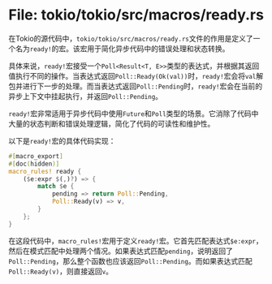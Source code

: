 # File: tokio/tokio/src/macros/ready.rs

在Tokio的源代码中，`tokio/tokio/src/macros/ready.rs`文件的作用是定义了一个名为`ready!`的宏。该宏用于简化异步代码中的错误处理和状态转换。

具体来说，`ready!`宏接受一个`Poll<Result<T, E>>`类型的表达式，并根据其返回值执行不同的操作。当表达式返回`Poll::Ready(Ok(val))`时，`ready!`宏会将`val`解包并进行下一步的处理。而当表达式返回`Poll::Pending`时，`ready!`宏会在当前的异步上下文中挂起执行，并返回`Poll::Pending`。

`ready!`宏非常适用于异步代码中使用`Future`和`Poll`类型的场景。它消除了代码中大量的状态判断和错误处理逻辑，简化了代码的可读性和维护性。

以下是`ready!`宏的具体代码实现：

```rust
#[macro_export]
#[doc(hidden)]
macro_rules! ready {
    ($e:expr $(,)?) => {
        match $e {
            pending => return Poll::Pending,
            Poll::Ready(v) => v,
        }
    };
}
```

在这段代码中，`macro_rules!`宏用于定义`ready!`宏。它首先匹配表达式`$e:expr`，然后在模式匹配中处理两个情况。如果表达式匹配`pending`，说明返回了`Poll::Pending`，那么整个函数也应该返回`Poll::Pending`。而如果表达式匹配`Poll::Ready(v)`，则直接返回`v`。

